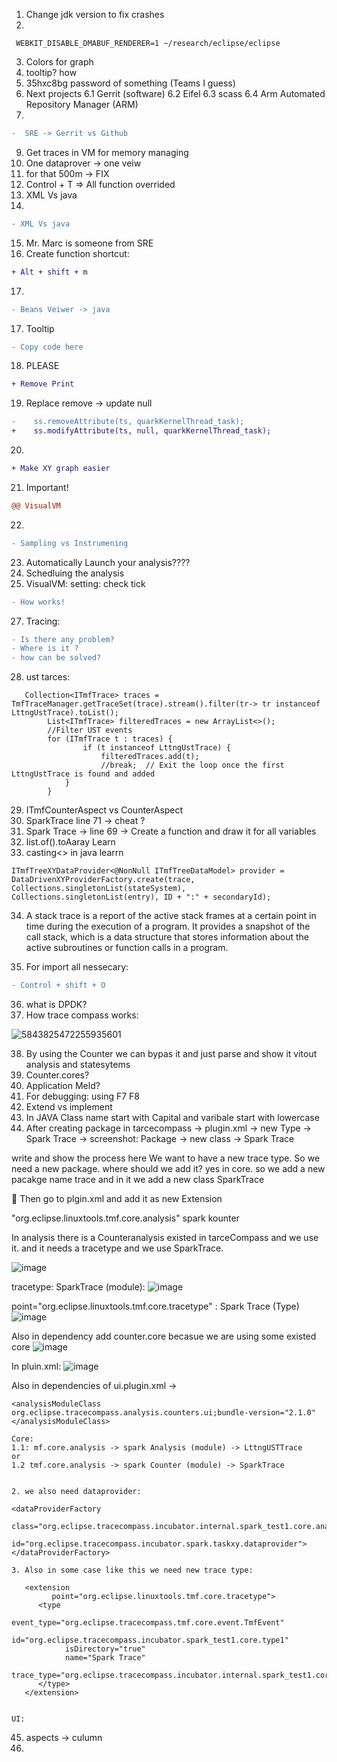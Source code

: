 
1. Change jdk version to fix crashes
2. 
```
 WEBKIT_DISABLE_DMABUF_RENDERER=1 ~/research/eclipse/eclipse
```
3. Colors for graph
4. tooltip? how
5. 35hxc8bg password of something (Teams I guess)
6. Next projects
   6.1 Gerrit (software)
   6.2 Eifel
   6.3 scass
   6.4 Arm Automated Repository Manager (ARM) 
7.
```diff
-  SRE -> Gerrit vs Github
```

9. Get traces in VM for memory managing
10. One dataprover -> one veiw
11. for that 500m -> FIX
12. Control + T => All function overrided
13. XML Vs java
14.
```diff
- XML Vs java
```
15. Mr. Marc is someone from SRE
16. Create function shortcut: 
```diff
+ Alt + shift + m
```
17. 
```diff
- Beans Veiwer -> java
```
17. Tooltip
```diff
- Copy code here
```
18. PLEASE

```diff
+ Remove Print
```
19. Replace remove -> update null
```diff
-    ss.removeAttribute(ts, quarkKernelThread_task);
+    ss.modifyAttribute(ts, null, quarkKernelThread_task);
```
20. 
```diff
+ Make XY graph easier
```
21. Important!
```diff
@@ VisualVM
```
22. 
```diff
- Sampling vs Instrumening
```
23. Automatically Launch your analysis????
24. Schedluing the analysis
25. VisualVM:
setting: check tick
```diff
- How works!
```

27. Tracing:
```diff
- Is there any problem?
- Where is it ?
- how can be solved?
```
28. ust tarces:
```
   Collection<ITmfTrace> traces = TmfTraceManager.getTraceSet(trace).stream().filter(tr-> tr instanceof LttngUstTrace).toList();
        List<ITmfTrace> filteredTraces = new ArrayList<>();
        //Filter UST events
        for (ITmfTrace t : traces) {
                if (t instanceof LttngUstTrace) {
                    filteredTraces.add(t);
                    //break;  // Exit the loop once the first LttngUstTrace is found and added
            }
        }
```
 29. ITmfCounterAspect vs CounterAspect
30. SparkTrace line 71 -> cheat ?
31. Spark Trace -> line 69 -> Create a function and draw it for all variables
32. list.of().toAaray Learn
33. casting<> in java learrn
```
ITmfTreeXYDataProvider<@NonNull ITmfTreeDataModel> provider = DataDrivenXYProviderFactory.create(trace, Collections.singletonList(stateSystem), Collections.singletonList(entry), ID + ":" + secondaryId);
```
34. A stack trace is a report of the active stack frames at a certain point in time during the execution of a program. It provides a snapshot of the call stack, which is a data structure that stores information about the active subroutines or function calls in a program.

35. For import all nessecary: 
```diff
- Control + shift + O
```
36. what is DPDK?
37. How trace compass works:
    
![5843825472255935601](https://github.com/user-attachments/assets/e9fabf41-ea5f-43c8-af30-64aee0bc164b)

38. By using the Counter we can bypas it and just parse and show it vitout analysis and statesytems
39. Counter.cores?
40. Application Meld?
41. For debugging: using F7 F8
42. Extend vs implement
43. In JAVA Class name start with Capital and varibale start with lowercase
44. After creating package in tarcecompass -> plugin.xml -> new Type -> Spark Trace -> screenshot: 
Package -> new class -> Spark Trace

write and show the process here
We want to have a new trace type. So we need a new package. where should we add it? yes in core. so we add a new pacakge name trace and in it we add a new class SparkTrace

&#x1F534; Then go to plgin.xml and add it as  new Extension 

"org.eclipse.linuxtools.tmf.core.analysis" spark kounter

In analysis there is a Counteranalysis existed in tarceCompass and we use it. and it needs a tracetype and we use SparkTrace.

![image](https://github.com/user-attachments/assets/9c59ee63-5c4c-445c-a6b9-8bc9a8b34040)

tracetype: SparkTrace (module):
![image](https://github.com/user-attachments/assets/7391bfd6-9ff1-4fe0-8af7-7c76a3a5d90b)

point="org.eclipse.linuxtools.tmf.core.tracetype" : Spark Trace (Type)
![image](https://github.com/user-attachments/assets/a771ec92-86b7-40c1-b2f2-78ddf0b53710)


Also in dependency add counter.core becasue we are using some existed core 
![image](https://github.com/user-attachments/assets/991c2a47-8085-4316-9c65-55a65fbee238)


In pluin.xml: 
![image](https://github.com/user-attachments/assets/b8994008-f2f3-4bf4-9852-d788320fe584)

Also in dependencies of ui.plugin.xml -> 
  ```
<analysisModuleClass
org.eclipse.tracecompass.analysis.counters.ui;bundle-version="2.1.0"
</analysisModuleClass>
 ```

```
Core:
1.1: mf.core.analysis -> spark Analysis (module) -> LttngUSTTrace
or
1.2 tmf.core.analysis -> spark Counter (module) -> SparkTrace


2. we also need dataprovider:

<dataProviderFactory
      class="org.eclipse.tracecompass.incubator.internal.spark_test1.core.analysis.TaskXYDataProviderFactory"
      id="org.eclipse.tracecompass.incubator.spark.taskxy.dataprovider">
</dataProviderFactory>

3. Also in some case like this we need new trace type: 

   <extension
         point="org.eclipse.linuxtools.tmf.core.tracetype">
      <type
            event_type="org.eclipse.tracecompass.tmf.core.event.TmfEvent"
            id="org.eclipse.tracecompass.incubator.spark_test1.core.type1"
            isDirectory="true"
            name="Spark Trace"
            trace_type="org.eclipse.tracecompass.incubator.internal.spark_test1.core.trace.SparkTrace">
      </type>
   </extension>


UI: 
```
45. aspects -> culumn
46. 
